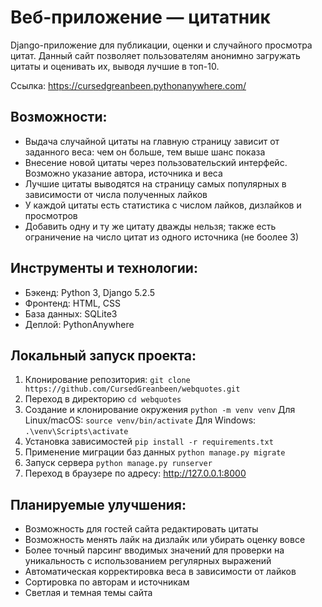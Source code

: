 # Веб-приложение — цитатник
Django-приложение для публикации, оценки и случайного просмотра цитат. Данный сайт позволяет пользователям анонимно загружать цитаты и оценивать их, выводя лучшие в топ-10.

Ссылка: https://cursedgreanbeen.pythonanywhere.com/

## Возможности:
- Выдача случайной цитаты на главную страницу зависит от заданного веса: чем он больше, тем выше шанс показа
- Внесение новой цитаты через пользовательский интерфейс. Возможно указание автора, источника и веса
- Лучшие цитаты выводятся на страницу самых популярных в зависимости от числа полученных лайков
- У каждой цитаты есть статистика с числом лайков, дизлайков и просмотров
- Добавить одну и ту же цитату дважды нельзя; также есть ограничение на число цитат из одного источника (не боолее 3)

## Инструменты и технологии:
- Бэкенд: Python 3, Django 5.2.5
- Фронтенд: HTML, CSS
- База данных: SQLite3
- Деплой: PythonAnywhere

## Локальный запуск проекта:
1. Клонирование репозитория:
   ```git clone https://github.com/CursedGreanbeen/webquotes.git```
2. Переход в директорию 
   ```cd webquotes```
3. Создание и клонирование окружения
   ```python -m venv venv```
   Для Linux/macOS:
   ```source venv/bin/activate```
   Для Windows:
   ```.\venv\Scripts\activate```
4. Установка зависимостей
   ```pip install -r requirements.txt```
5. Применение миграции баз данных
   ```python manage.py migrate```
6. Запуск сервера
   ```python manage.py runserver```
7. Переход в браузере по адресу: http://127.0.0.1:8000           

 ## Планируемые улучшения:
 - Возможность для гостей сайта редактировать цитаты
 - Возможность менять лайк на дизлайк или убирать оценку вовсе
 - Более точный парсинг вводимых значений для проверки на уникальность с использованием регулярных выражений
 - Автоматическая корректировка веса в зависимости от лайков
 - Сортировка по авторам и источникам 
 - Светлая и темная темы сайта
